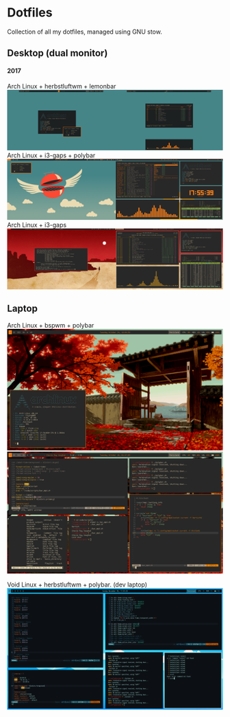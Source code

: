 # Dotfiles

Collection of all my dotfiles, managed using GNU stow. 
## Desktop (dual monitor)
#### 2017
Arch Linux + herbstluftwm + lemonbar 
![](images/desktop_lemonbar.png)
Arch Linux + i3-gaps + polybar 
![](images/desktop_clean.png)
Arch Linux + i3-gaps
![](images/western.png)
## Laptop
Arch Linux + bspwm + polybar
![](images/laptop_clean.png)
![](images/laptop_busy.png)

Void Linux + herbstluftwm + polybar. (dev laptop)
![](images/herbst.png)
